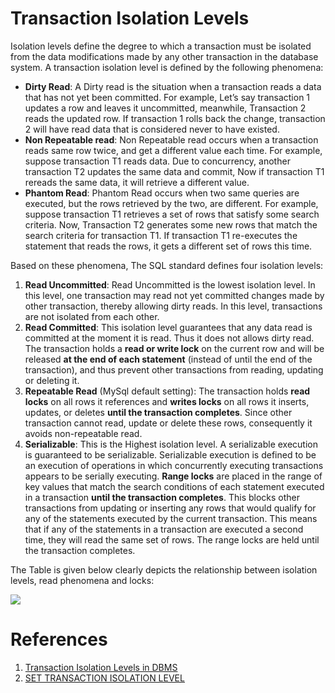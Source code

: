 # Transaction Isolation Levels

Isolation levels define the degree to which a transaction must be isolated from the data modifications made by any other transaction in the database system. A transaction isolation level is defined by the following phenomena: 

 - **Dirty Read**: A Dirty read is the situation when a transaction reads a data that has not yet been committed. For example, Let’s say transaction 1 updates a row and leaves it uncommitted, meanwhile, Transaction 2 reads the updated row. If transaction 1 rolls back the change, transaction 2 will have read data that is considered never to have existed.
 - **Non Repeatable read**: Non Repeatable read occurs when a transaction reads same row twice, and get a different value each time. For example, suppose transaction T1 reads data. Due to concurrency, another transaction T2 updates the same data and commit, Now if transaction T1 rereads the same data, it will retrieve a different value.
 - **Phantom Read**: Phantom Read occurs when two same queries are executed, but the rows retrieved by the two, are different. For example, suppose transaction T1 retrieves a set of rows that satisfy some search criteria. Now, Transaction T2 generates some new rows that match the search criteria for transaction T1. If transaction T1 re-executes the statement that reads the rows, it gets a different set of rows this time.


Based on these phenomena, The SQL standard defines four isolation levels: 

1. **Read Uncommitted**: Read Uncommitted is the lowest isolation level. In this level, one transaction may read not yet committed changes made by other transaction, thereby allowing dirty reads. In this level, transactions are not isolated from each other.
2. **Read Committed**: This isolation level guarantees that any data read is committed at the moment it is read. Thus it does not allows dirty read. The transaction holds a **read or write lock** on the current row and will be released **at the end of each statement** (instead of until the end of the transaction), and thus prevent other transactions from reading, updating or deleting it.
3. **Repeatable Read** (MySql default setting): The transaction holds **read locks** on all rows it references and **writes locks** on all rows it inserts, updates, or deletes **until the transaction completes**. Since other transaction cannot read, update or delete these rows, consequently it avoids non-repeatable read.
4. **Serializable**: This is the Highest isolation level. A serializable execution is guaranteed to be serializable. Serializable execution is defined to be an execution of operations in which concurrently executing transactions appears to be serially executing. **Range locks** are placed in the range of key values that match the search conditions of each statement executed in a transaction **until the transaction completes**. This blocks other transactions from updating or inserting any rows that would qualify for any of the statements executed by the current transaction. This means that if any of the statements in a transaction are executed a second time, they will read the same set of rows. The range locks are held until the transaction completes.

The Table is given below clearly depicts the relationship between isolation levels, read phenomena and locks:

![](https://media.geeksforgeeks.org/wp-content/cdn-uploads/transactnLevel.png)


# References

1. [Transaction Isolation Levels in DBMS](https://www.geeksforgeeks.org/transaction-isolation-levels-dbms/)
2. [SET TRANSACTION ISOLATION LEVEL](https://docs.microsoft.com/en-us/sql/t-sql/statements/set-transaction-isolation-level-transact-sql?view=sql-server-ver15)